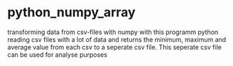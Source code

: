 # python_numpy_array
transforming data from csv-files with numpy 
with this programm python reading csv files with a lot of data and returns the minimum, maximum and average value from
each csv to a seperate csv file. This seperate csv file can be used for analyse purposes
